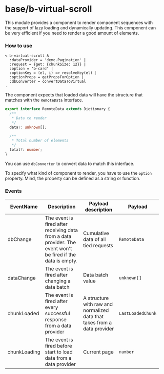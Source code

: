 # base/b-virtual-scroll

This module provides a component to render component sequences with the support of lazy loading and dynamically updating.
This component can be very efficient if you need to render a good amount of elements.

### How to use

```
< b-virtual-scroll &
  :dataProvider = 'demo.Pagination' |
  :request = {get: {chunkSize: 12}} |
  :option = 'b-card' |
  :optionKey = (el, i) => resolveKey(el) |
  :optionProps = getPropsForOption |
  :dbConverter = convertDataToVirtual
.
```

The component expects that loaded data will have the structure that matches with the `RemoteData` interface.

```typescript
export interface RemoteData extends Dictionary {
  /**
   * Data to render
   */
  data?: unknown[];

  /**
   * Total number of elements
   */
  total?: number;
}
```

You can use `dbConverter` to convert data to match this interface.

To specify what kind of component to render, you have to use the `option` property.
Mind, the property can be defined as a string or function.

### Events

| EventName     | Description     | Payload description      | Payload  |
| ------------- |---------------- | ------------------------ |--------- |
| dbChange      | The event is fired after receiving data from a data provider. The event won't be fired if the data is empty. | Cumulative data of all tied requests | `RemoteData` |
| dataChange    | The event is fired after changing a data batch | Data batch value | `unknown[]` |
| chunkLoaded   | The event is fired after every successful response from a data provider | A structure with raw and normalized data that takes from a data provider | `LastLoadedChunk` |
| chunkLoading  | The event is fired before start to load data from a data provider | Current page | `number` |
